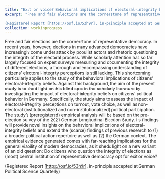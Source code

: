 ```yaml
---
title: "Exit or voice? Behavioral implications of electoral-integrity beliefs in Germany"
excerpt: "Free and fair elections are the cornerstone of representative democracy. In recent years, however, elections in many advanced democracies have increasingly come under attack by populist actors and rhetoric questioning the integrity of the electoral process. While scholarly attention has so far largely focused on expert surveys measuring and documenting the integrity of different elections, a thorough and encompassing understanding of citizens’ electoral-integrity perceptions is still lacking. This shortcoming particularly applies to the study of the behavioral implications of citizens’ electoral-integrity beliefs. Against this background, the aim of the present study is to shed light on this blind spot in the scholarly literature by investigating the impact of electoral-integrity beliefs on citizens’ political behavior in Germany. Specifically, the study aims to assess the impact of electoral-integrity perceptions on turnout, vote choice, as well as non-electoral (institutionalized and non-institutionalized) political participation. The study’s (preregistered) empirical analysis will be based on the pre-election survey of the 2021 German Longitudinal Election Study. Its findings will provide novel insights on the behavioral implications of electoral-integrity beliefs and extend the (scarce) findings of previous research to (1) a broader political action repertoire as well as (2) the German context. The empirical evidence generated comes with far-reaching implications for the general viability of modern democracies, as it sheds light on a new variant of an old question: Do citizens who question the integrity of elections as (most) central institution of representative democracy opt for exit or voice?

(Registered Report [https://osf.io/53h9r], in-principle accepted at German Political Science Quarterly)"
collection: workinprogress
---
```


Free and fair elections are the cornerstone of representative democracy. In recent years, however, elections in many advanced democracies have increasingly come under attack by populist actors and rhetoric questioning the integrity of the electoral process. While scholarly attention has so far largely focused on expert surveys measuring and documenting the integrity of different elections, a thorough and encompassing understanding of citizens’ electoral-integrity perceptions is still lacking. This shortcoming particularly applies to the study of the behavioral implications of citizens’ electoral-integrity beliefs. Against this background, the aim of the present study is to shed light on this blind spot in the scholarly literature by investigating the impact of electoral-integrity beliefs on citizens’ political behavior in Germany. Specifically, the study aims to assess the impact of electoral-integrity perceptions on turnout, vote choice, as well as non-electoral (institutionalized and non-institutionalized) political participation. The study’s (preregistered) empirical analysis will be based on the pre-election survey of the 2021 German Longitudinal Election Study. Its findings will provide novel insights on the behavioral implications of electoral-integrity beliefs and extend the (scarce) findings of previous research to (1) a broader political action repertoire as well as (2) the German context. The empirical evidence generated comes with far-reaching implications for the general viability of modern democracies, as it sheds light on a new variant of an old question: Do citizens who question the integrity of elections as (most) central institution of representative democracy opt for exit or voice?

(Registered Report [https://osf.io/53h9r], in-principle accepted at German Political Science Quarterly)

